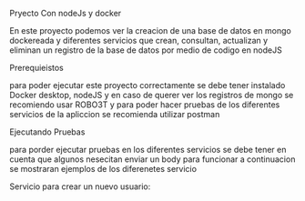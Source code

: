 Pryecto Con nodeJs y docker

En este proyecto podemos ver la creacion de una base de datos en mongo dockereada y diferentes servicios que crean, consultan, actualizan y eliminan un registro de la base de datos por medio de codigo en nodeJS

Prerequieistos

para poder ejecutar este proyecto correctamente se debe tener instalado Docker desktop, nodeJS y en caso de querer ver los registros de mongo se recomiendo usar ROBO3T y para poder hacer pruebas de los diferentes servicios de la apliccion se recomienda utilizar postman

Ejecutando Pruebas

para porder ejecutar pruebas en los diferentes servicios se debe tener en cuenta que algunos nesecitan enviar un body para funcionar a continuacion se mostraran ejemplos de los diferenetes servicio

Servicio para crear un nuevo usuario:
